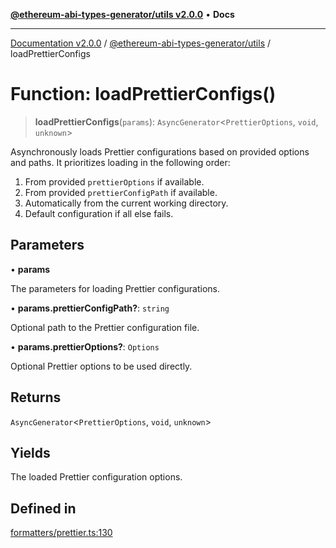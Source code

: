 [**@ethereum-abi-types-generator/utils v2.0.0**](../README.md) • **Docs**

***

[Documentation v2.0.0](../../../packages.md) / [@ethereum-abi-types-generator/utils](../README.md) / loadPrettierConfigs

# Function: loadPrettierConfigs()

> **loadPrettierConfigs**(`params`): `AsyncGenerator`\<`PrettierOptions`, `void`, `unknown`\>

Asynchronously loads Prettier configurations based on provided options and paths.
It prioritizes loading in the following order:
1. From provided `prettierOptions` if available.
2. From provided `prettierConfigPath` if available.
3. Automatically from the current working directory.
4. Default configuration if all else fails.

## Parameters

• **params**

The parameters for loading Prettier configurations.

• **params.prettierConfigPath?**: `string`

Optional path to the Prettier configuration file.

• **params.prettierOptions?**: `Options`

Optional Prettier options to be used directly.

## Returns

`AsyncGenerator`\<`PrettierOptions`, `void`, `unknown`\>

## Yields

The loaded Prettier configuration options.

## Defined in

[formatters/prettier.ts:130](https://github.com/niZmosis/ethereum-abi-types-generator/blob/51c0ac8a6ea35330201860f8469daa0efc6ae8f2/packages/utils/src/formatters/prettier.ts#L130)
